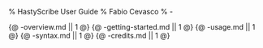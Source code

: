 % HastyScribe User Guide
% Fabio Cevasco
% -

{@ -overview.md || 1 @}
{@ -getting-started.md || 1 @}
{@ -usage.md || 1 @}
{@ -syntax.md || 1 @}
{@ -credits.md || 1 @}
